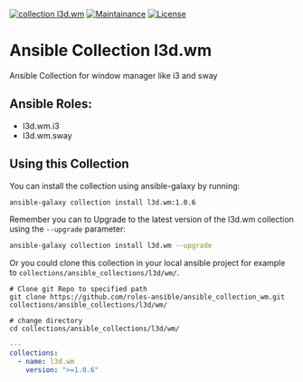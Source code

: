 [![collection l3d.wm](https://ansible.l3d.space/svg/l3d.wm_ansible-collection_collection.svg)](https://galaxy.ansible.com/ui/repo/published/l3d/wm/)
[![Maintainance](https://ansible.l3d.space/svg/l3d.wm_maintainance_collection.svg)](https://ansible.l3d.space/#l3d.wm)
[![License](https://ansible.l3d.space/svg/l3d.wm_license_collection.svg)](LICENSE)

 Ansible Collection l3d.wm
===============================
Ansible Collection for window manager like i3 and sway

 Ansible Roles:
-----------------
+ l3d.wm.i3
+ l3d.wm.sway


## Using this Collection
You can install the collection using ansible-galaxy by running:
```bash
ansible-galaxy collection install l3d.wm:1.0.6
```

Remember you can to Upgrade to the latest version of the l3d.wm collection using the ``--upgrade`` parameter:
```bash
ansible-galaxy collection install l3d.wm --upgrade
```

Or you could clone this collection in your local ansible project for example to ``collections/ansible_collections/l3d/wm/``.
```
# Clone git Repo to specified path
git clone https://github.com/roles-ansible/ansible_collection_wm.git collections/ansible_collections/l3d/wm/

# change directory
cd collections/ansible_collections/l3d/wm/
```

```yaml
---
collections:
  - name: l3d.wm
    version: ">=1.0.6"
```
